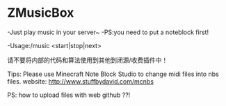 # ZMusicBox
-Just play music in your server~
-PS:you need to put a noteblock first!

-Usage:/music <start|stop|next>

请不要将内部的代码和算法使用到其他到闭源/收费插件中！


Tips:
Please use Minecraft Note Block Studio to change midi files into nbs files.
website: http://www.stuffbydavid.com/mcnbs

PS: how to upload files with web github ??!
